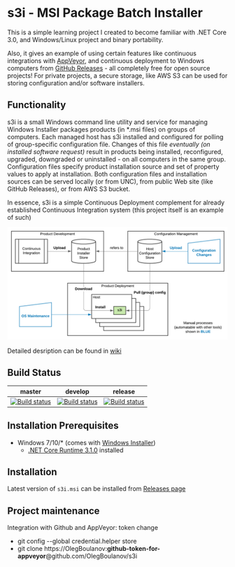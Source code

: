 # s3i - MSI Package Batch Installer 

This is a simple learning project I created to become familiar with .NET Core 3.0, 
and Windows/Linux project and binary portability. 

Also, it gives an example of using certain features 
like continuous integrations with [AppVeyor](https://appveyor.com), 
and continuous deployment to Windows computers from [GitHub Releases](https://help.github.com/en/github/administering-a-repository/about-releases) - 
all completely free for open source projects! For private projects, a secure storage, 
like AWS S3 can be used for storing configuration and/or software installers.

## Functionality

s3i is a small Windows command line utility and service for managing Windows Installer packages products (in *.msi files) on groups of computers. Each managed host has s3i installed and configured for polling of group-specific configuration file. Changes of this file _eventually (on installed software request)_ result in products being installed, reconfigured, upgraded, downgraded or uninstalled - on all computers in the same group. Configuration files specify product installation source and set of property values to apply at installation. Both configuration files and installation sources can be served locally (or from UNC), from public Web site (like GitHub Releases), or from AWS S3 bucket.

In essence, s3i is a simple Continuous Deployment complement for already established Continuous Integration system (this project itself is an example of such)

![Deployment with s3i](./Docs/Deployment-with-s3i.png "Deployment with s3i")

Detailed desription can be found in [wiki](https://github.com/OlegBoulanov/s3i/wiki)

## Build Status

|  master | develop |release |
|:-------:|:------:|:-------:|
|[![Build status](https://ci.appveyor.com/api/projects/status/s5poqaqr1xn2e5ml/branch/master?svg=true)](https://ci.appveyor.com/project/OlegBoulanov/s3i/branch/master)|[![Build status](https://ci.appveyor.com/api/projects/status/s5poqaqr1xn2e5ml/branch/develop?svg=true)](https://ci.appveyor.com/project/OlegBoulanov/s3i/branch/develop)|[![Build status](https://ci.appveyor.com/api/projects/status/s5poqaqr1xn2e5ml/branch/release?svg=true)](https://ci.appveyor.com/project/OlegBoulanov/s3i/branch/release)|

## Installation Prerequisites

- Windows 7/10/* (comes with [Windows Installer](https://docs.microsoft.com/en-us/windows/win32/msi/overview-of-windows-installer))
   - [.NET Core Runtime 3.1.0](https://dotnet.microsoft.com/download/dotnet-core/3.1) installed

## Installation 

Latest version of `s3i.msi` can be installed from [Releases page](https://github.com/OlegBoulanov/s3i/releases/latest)

## Project maintenance
Integration with Github and AppVeyor: token change
- git config --global credential.helper store
- git clone https<notatag>://OlegBoulanov:**github-token-for-appveyor**@github.com/OlegBoulanov/s3i
